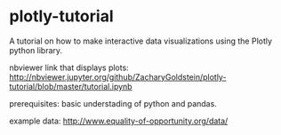 # plotly-tutorial
A tutorial on how to make interactive data visualizations using the Plotly python library.

nbviewer link that displays plots: http://nbviewer.jupyter.org/github/ZacharyGoldstein/plotly-tutorial/blob/master/tutorial.ipynb

prerequisites: basic understading of python and pandas.

example data: http://www.equality-of-opportunity.org/data/
